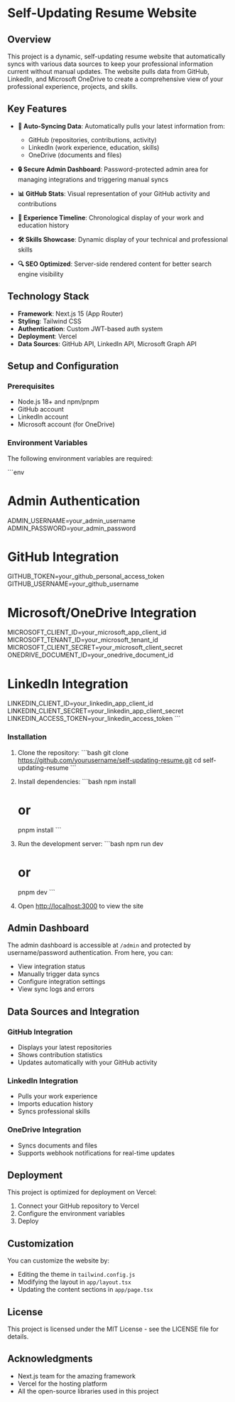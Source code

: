 # Self-Updating Resume Website

## Overview

This project is a dynamic, self-updating resume website that automatically syncs with various data sources to keep your professional information current without manual updates. The website pulls data from GitHub, LinkedIn, and Microsoft OneDrive to create a comprehensive view of your professional experience, projects, and skills.

## Key Features

- **🔄 Auto-Syncing Data**: Automatically pulls your latest information from:
  - GitHub (repositories, contributions, activity)
  - LinkedIn (work experience, education, skills)
  - OneDrive (documents and files)

- **🔒 Secure Admin Dashboard**: Password-protected admin area for managing integrations and triggering manual syncs

- **📊 GitHub Stats**: Visual representation of your GitHub activity and contributions

- **💼 Experience Timeline**: Chronological display of your work and education history

- **🛠️ Skills Showcase**: Dynamic display of your technical and professional skills

- **🔍 SEO Optimized**: Server-side rendered content for better search engine visibility

## Technology Stack

- **Framework**: Next.js 15 (App Router)
- **Styling**: Tailwind CSS
- **Authentication**: Custom JWT-based auth system
- **Deployment**: Vercel
- **Data Sources**: GitHub API, LinkedIn API, Microsoft Graph API

## Setup and Configuration

### Prerequisites

- Node.js 18+ and npm/pnpm
- GitHub account
- LinkedIn account
- Microsoft account (for OneDrive)

### Environment Variables

The following environment variables are required:

\`\`\`env
# Admin Authentication
ADMIN_USERNAME=your_admin_username
ADMIN_PASSWORD=your_admin_password

# GitHub Integration
GITHUB_TOKEN=your_github_personal_access_token
GITHUB_USERNAME=your_github_username

# Microsoft/OneDrive Integration
MICROSOFT_CLIENT_ID=your_microsoft_app_client_id
MICROSOFT_TENANT_ID=your_microsoft_tenant_id
MICROSOFT_CLIENT_SECRET=your_microsoft_client_secret
ONEDRIVE_DOCUMENT_ID=your_onedrive_document_id

# LinkedIn Integration
LINKEDIN_CLIENT_ID=your_linkedin_app_client_id
LINKEDIN_CLIENT_SECRET=your_linkedin_app_client_secret
LINKEDIN_ACCESS_TOKEN=your_linkedin_access_token
\`\`\`

### Installation

1. Clone the repository:
   \`\`\`bash
   git clone https://github.com/yourusername/self-updating-resume.git
   cd self-updating-resume
   \`\`\`

2. Install dependencies:
   \`\`\`bash
   npm install
   # or
   pnpm install
   \`\`\`

3. Run the development server:
   \`\`\`bash
   npm run dev
   # or
   pnpm dev
   \`\`\`

4. Open [http://localhost:3000](http://localhost:3000) to view the site

## Admin Dashboard

The admin dashboard is accessible at `/admin` and protected by username/password authentication. From here, you can:

- View integration status
- Manually trigger data syncs
- Configure integration settings
- View sync logs and errors

## Data Sources and Integration

### GitHub Integration

- Displays your latest repositories
- Shows contribution statistics
- Updates automatically with your GitHub activity

### LinkedIn Integration

- Pulls your work experience
- Imports education history
- Syncs professional skills

### OneDrive Integration

- Syncs documents and files
- Supports webhook notifications for real-time updates

## Deployment

This project is optimized for deployment on Vercel:

1. Connect your GitHub repository to Vercel
2. Configure the environment variables
3. Deploy

## Customization

You can customize the website by:

- Editing the theme in `tailwind.config.js`
- Modifying the layout in `app/layout.tsx`
- Updating the content sections in `app/page.tsx`

## License

This project is licensed under the MIT License - see the LICENSE file for details.

## Acknowledgments

- Next.js team for the amazing framework
- Vercel for the hosting platform
- All the open-source libraries used in this project

